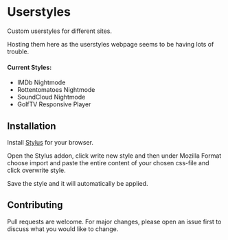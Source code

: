 # Userstyles

Custom userstyles for different sites.

Hosting them here as the userstyles webpage seems to be having lots of trouble.

#### Current Styles:
* IMDb Nightmode
* Rottentomatoes Nightmode
* SoundCloud Nightmode
* GolfTV Responsive Player

## Installation

Install [Stylus](https://github.com/openstyles/stylus) for your browser. 

Open the Stylus addon, click write new style and then under Mozilla Format choose import and paste the entire content of your chosen css-file and click overwrite style.

Save the style and it will automatically be applied.

## Contributing
Pull requests are welcome. For major changes, please open an issue first to discuss what you would like to change.